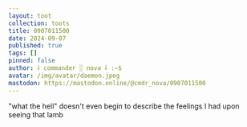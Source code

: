 ```yaml
---
layout: toot
collection: toots
title: 0907011500
date: 2024-09-07
published: true
tags: []
pinned: false
author: ⸸ commander ░ nova ⸸ :~$
avatar: /img/avatar/daemon.jpeg
mastodon: https://mastodon.online/@cmdr_nova/0907011500
---
```


"what the hell" doesn't even begin to describe the feelings I had upon seeing that lamb
